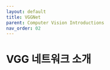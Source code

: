 ```yaml
---
layout: default
title: VGGNet
parent: Computer Vision Introductions
nav_order: 02
---
```


# VGG 네트워크 소개

